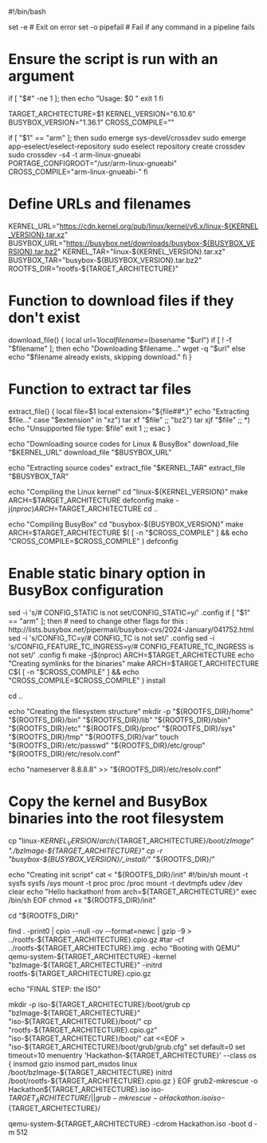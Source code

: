 #!/bin/bash

set -e  # Exit on error
set -o pipefail  # Fail if any command in a pipeline fails

# Ensure the script is run with an argument
if [ "$#" -ne 1 ]; then
    echo "Usage: $0 <target-architecture>"
    exit 1
fi

TARGET_ARCHITECTURE=$1
KERNEL_VERSION="6.10.6"
BUSYBOX_VERSION="1.36.1"
CROSS_COMPILE=""


if [ "$1" == "arm" ]; then
    sudo emerge  sys-devel/crossdev
    sudo emerge  app-eselect/eselect-repository
    sudo eselect repository create crossdev
    sudo crossdev -s4 -t arm-linux-gnueabi
    PORTAGE_CONFIGROOT="/usr/arm-linux-gnueabi"
    CROSS_COMPILE="arm-linux-gnueabi-"
fi


# Define URLs and filenames
KERNEL_URL="https://cdn.kernel.org/pub/linux/kernel/v6.x/linux-${KERNEL_VERSION}.tar.xz"
BUSYBOX_URL="https://busybox.net/downloads/busybox-${BUSYBOX_VERSION}.tar.bz2"
KERNEL_TAR="linux-${KERNEL_VERSION}.tar.xz"
BUSYBOX_TAR="busybox-${BUSYBOX_VERSION}.tar.bz2"
ROOTFS_DIR="rootfs-${TARGET_ARCHITECTURE}"

# Function to download files if they don't exist
download_file() {
    local url=$1
    local filename=$(basename "$url")
    if [ ! -f "$filename" ]; then
        echo "Downloading $filename..."
        wget -q "$url"
    else
        echo "$filename already exists, skipping download."
    fi
}

# Function to extract tar files
extract_file() {
    local file=$1
    local extension="${file##*.}"
    echo "Extracting $file..."
    case "$extension" in
        "xz")
            tar xf "$file"
            ;;
        "bz2")
            tar xjf "$file"
            ;;
        *)
            echo "Unsupported file type: $file"
            exit 1
            ;;
    esac
}

echo "Downloading source codes for Linux & BusyBox"
download_file "$KERNEL_URL"
download_file "$BUSYBOX_URL"

echo "Extracting source codes"
extract_file "$KERNEL_TAR"
extract_file "$BUSYBOX_TAR"

echo "Compiling the Linux kernel"
cd "linux-${KERNEL_VERSION}"
make ARCH=$TARGET_ARCHITECTURE defconfig
make -j$(nproc) ARCH=$TARGET_ARCHITECTURE
cd ..

echo "Compiling BusyBox"
cd "busybox-${BUSYBOX_VERSION}"
make ARCH=$TARGET_ARCHITECTURE $( [ -n "$CROSS_COMPILE" ] && echo "CROSS_COMPILE=$CROSS_COMPILE" ) defconfig
# Enable static binary option in BusyBox configuration
sed -i 's/# CONFIG_STATIC is not set/CONFIG_STATIC=y/' .config
if [ "$1" == "arm" ]; then
    # need to change other flags for this : http://lists.busybox.net/pipermail/busybox-cvs/2024-January/041752.html
    sed -i 's/CONFIG_TC=y/# CONFIG_TC is not set/' .config
    sed -i 's/CONFIG_FEATURE_TC_INGRESS=y/# CONFIG_FEATURE_TC_INGRESS is not set/' .config
fi
make -j$(nproc) ARCH=$TARGET_ARCHITECTURE
echo "Creating symlinks for the binaries"
make ARCH=$TARGET_ARCHITECTURE C$( [ -n "$CROSS_COMPILE" ] && echo "CROSS_COMPILE=$CROSS_COMPILE" ) install



cd ..

echo "Creating the filesystem structure"
mkdir -p "${ROOTFS_DIR}/home" "${ROOTFS_DIR}/bin" "${ROOTFS_DIR}/lib" "${ROOTFS_DIR}/sbin" "${ROOTFS_DIR}/etc" "${ROOTFS_DIR}/proc" "${ROOTFS_DIR}/sys" "${ROOTFS_DIR}/tmp" "${ROOTFS_DIR}/var"
touch "${ROOTFS_DIR}/etc/passwd" "${ROOTFS_DIR}/etc/group" "${ROOTFS_DIR}/etc/resolv.conf"

echo "nameserver 8.8.8.8" >>  "${ROOTFS_DIR}/etc/resolv.conf"

# Copy the kernel and BusyBox binaries into the root filesystem
cp "linux-${KERNEL_VERSION}/arch/${TARGET_ARCHITECTURE}/boot/*zImage" "./bzImage-${TARGET_ARCHITECTURE}"
cp -r "busybox-${BUSYBOX_VERSION}/_install/"* "${ROOTFS_DIR}/"

echo "Creating init script"
cat <<EOF > "${ROOTFS_DIR}/init"
#!/bin/sh
mount -t sysfs sysfs /sys
mount -t proc proc /proc
mount -t devtmpfs udev /dev
clear
echo "Hello hackathon! from arch=${TARGET_ARCHITECTURE}"
exec /bin/sh
EOF
chmod +x "${ROOTFS_DIR}/init"

cd "${ROOTFS_DIR}"

find . -print0 | cpio --null -ov --format=newc | gzip -9 > ../rootfs-${TARGET_ARCHITECTURE}.cpio.gz
#tar -cf ../rootfs-${TARGET_ARCHITECTURE}.img .
echo "Booting with QEMU"
qemu-system-${TARGET_ARCHITECTURE} -kernel "bzImage-${TARGET_ARCHITECTURE}" -initrd rootfs-${TARGET_ARCHITECTURE}.cpio.gz




echo "FINAL STEP: the ISO"

mkdir -p iso-${TARGET_ARCHITECTURE}/boot/grub
cp "bzImage-${TARGET_ARCHITECTURE}" "iso-${TARGET_ARCHITECTURE}/boot/"
cp "rootfs-${TARGET_ARCHITECTURE}.cpio.gz" "iso-${TARGET_ARCHITECTURE}/boot/"
cat <<EOF > "iso-${TARGET_ARCHITECTURE}/boot/grub/grub.cfg"
set default=0
set timeout=10
menuentry 'Hackathon-${TARGET_ARCHITECTURE}' --class os {
    insmod gzio
    insmod part_msdos
    linux /boot/bzImage-${TARGET_ARCHITECTURE}
    initrd /boot/rootfs-${TARGET_ARCHITECTURE}.cpio.gz
}
EOF
grub2-mkrescue -o Hackathon${TARGET_ARCHITECTURE}.iso iso-${TARGET_ARCHITECTURE}/ || grub-mkrescue -o Hackathon.iso iso-${TARGET_ARCHITECTURE}/

qemu-system-${TARGET_ARCHITECTURE} -cdrom Hackathon.iso -boot d -m 512
